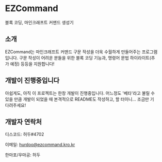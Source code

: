 EZCommand
==========
블록 코딩, 마인크래프트 커맨드 생성기

## 소개
EZCommand는 마인크래프트 커맨드 구문 작성을 더욱 수월하게 만들어주는 프로그램입니다. 구문 작성이 어려운 분들을 위한 블록 코딩 기능과, 명령어 문법 하이라이트(추가 예정) 등등을 지원합니다!

## 개발이 진행중입니다
아쉽게도, 아직 이 프로젝트는 한창 개발이 진행중입니다. 어느정도 '베타'라고 불릴 수 있을 만큼 개발이 되었을 때 본격적으로 README도 작성하고, 할 터이니... 조금만 기다려주세요!

## 개발자 연락처
디스코드: 허두#4702

이메일: hurdoo@ezcommand.kro.kr

한마포/우마공: 허두
